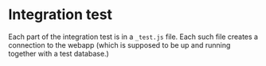 # Integration test

Each part of the integration test is in a `_test.js` file.  Each such file creates a connection to the webapp (which is supposed to be up and running together with a test database.)

